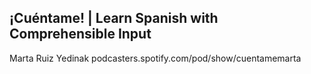 ## ¡Cuéntame! | Learn Spanish with Comprehensible Input

Marta Ruiz Yedinak
podcasters.spotify.com/pod/show/cuentamemarta

